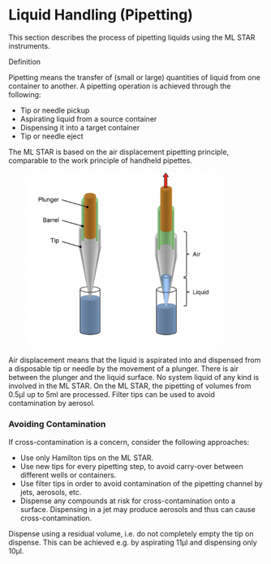 # Liquid Handling (Pipetting)‌

This section describes the process of pipetting liquids using the ML STAR instruments.

Definition

Pipetting means the transfer of (small or large) quantities of liquid from one container to another. A pipetting operation is achieved through the following:

* Tip or needle pickup
* Aspirating liquid from a source container
* Dispensing it into a target container
* Tip or needle eject

The ML STAR is based on the air displacement pipetting principle, comparable to the work principle of handheld pipettes.

<figure><img src="../../../../.gitbook/assets/image (26) (1) (1) (1) (1) (1) (1) (1) (1) (1).png" alt="" width="375"><figcaption></figcaption></figure>

Air displacement means that the liquid is aspirated into and dispensed from a disposable tip or needle by the movement of a plunger. There is air between the plunger and the liquid surface. No system liquid of any kind is involved in the ML STAR. On the ML STAR, the pipetting of volumes from 0.5µl up to 5ml are processed. Filter tips can be used to avoid contamination by aerosol.

### Avoiding Contamination‌

If cross-contamination is a concern, consider the following approaches:

* Use only Hamilton tips on the ML STAR.
* Use new tips for every pipetting step, to avoid carry-over between different wells or containers.
* Use filter tips in order to avoid contamination of the pipetting channel by jets, aerosols, etc.
* Dispense any compounds at risk for cross-contamination onto a surface. Dispensing in a jet may produce aerosols and thus can cause cross-contamination.

Dispense using a residual volume, i.e. do not completely empty the tip on dispense. This can be achieved e.g. by aspirating 11µl and dispensing only 10µl.
